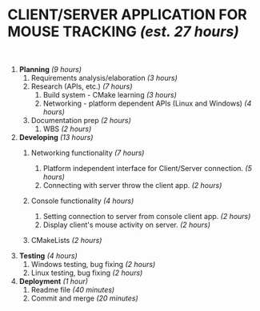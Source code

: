 # CLIENT/SERVER APPLICATION FOR MOUSE TRACKING	_(est. 27 hours)_
​
1.	**Planning** 				 _(9 hours)_
    1. Requirements analysis/elaboration 	_(3 hours)_
    2. Research (APIs, etc.)                _(7 hours)_
        1.  Build system - CMake learning                                _(3 hours)_
        2.  Networking - platform dependent APIs (Linux and Windows)     _(4 hours)_
    3. Documentation prep	                _(2 hours)_
        1.  WBS                             _(2 hours)_
2.	**Developing**				 _(13 hours)_
    1. Networking functionality             _(7 hours)_
        1. Platform independent interface for Client/Server connection.  _(5 hours)_
        2. Connecting with server throw the client app.                  _(2 hours)_

    2. Console functionality                _(4 hours)_
        1. Setting connection to server from console client app.         _(2 hours)_
        2. Display client's mouse activity on server.                    _(2 hours)_  
    3. CMakeLists                           _(2 hours)_
3.	**Testing**					 _(4 hours)_
    1.	Windows testing, bug fixing				_(2 hours)_
    2.	Linux testing, bug fixing				_(2 hours)_
4.  **Deployment**               _(1 hour)_
    1.  Readme file                             _(40 minutes)_                             
    2.  Commit and merge                        _(20 minutes)_